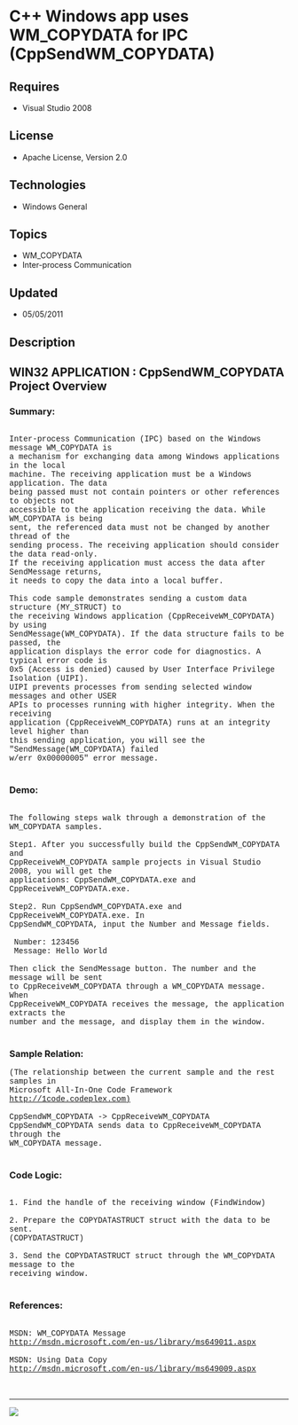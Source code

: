 # C++ Windows app uses WM_COPYDATA for IPC (CppSendWM_COPYDATA)
## Requires
- Visual Studio 2008
## License
- Apache License, Version 2.0
## Technologies
- Windows General
## Topics
- WM_COPYDATA
- Inter-process Communication
## Updated
- 05/05/2011
## Description

<p style="font-family:Courier New"></p>
<h2>WIN32 APPLICATION : CppSendWM_COPYDATA Project Overview</h2>
<p style="font-family:Courier New"></p>
<h3>Summary:</h3>
<p style="font-family:Courier New"><br>
Inter-process Communication (IPC) based on the Windows message WM_COPYDATA is <br>
a mechanism for exchanging data among Windows applications in the local <br>
machine. The receiving application must be a Windows application. The data <br>
being passed must not contain pointers or other references to objects not <br>
accessible to the application receiving the data. While WM_COPYDATA is being <br>
sent, the referenced data must not be changed by another thread of the <br>
sending process. The receiving application should consider the data read-only. <br>
If the receiving application must access the data after SendMessage returns, <br>
it needs to copy the data into a local buffer.<br>
<br>
This code sample demonstrates sending a custom data structure (MY_STRUCT) to <br>
the receiving Windows application (CppReceiveWM_COPYDATA) by using <br>
SendMessage(WM_COPYDATA). If the data structure fails to be passed, the <br>
application displays the error code for diagnostics. A typical error code is <br>
0x5 (Access is denied) caused by User Interface Privilege Isolation (UIPI). <br>
UIPI prevents processes from sending selected window messages and other USER <br>
APIs to processes running with higher integrity. When the receiving <br>
application (CppReceiveWM_COPYDATA) runs at an integrity level higher than <br>
this sending application, you will see the &quot;SendMessage(WM_COPYDATA) failed <br>
w/err 0x00000005&quot; error message.<br>
<br>
</p>
<h3>Demo:</h3>
<p style="font-family:Courier New"><br>
The following steps walk through a demonstration of the WM_COPYDATA samples.<br>
<br>
Step1. After you successfully build the CppSendWM_COPYDATA and <br>
CppReceiveWM_COPYDATA sample projects in Visual Studio 2008, you will get the <br>
applications: CppSendWM_COPYDATA.exe and CppReceiveWM_COPYDATA.exe. <br>
<br>
Step2. Run CppSendWM_COPYDATA.exe and CppReceiveWM_COPYDATA.exe. In <br>
CppSendWM_COPYDATA, input the Number and Message fields.<br>
<br>
&nbsp;Number: 123456<br>
&nbsp;Message: Hello World<br>
<br>
Then click the SendMessage button. The number and the message will be sent <br>
to CppReceiveWM_COPYDATA through a WM_COPYDATA message. When <br>
CppReceiveWM_COPYDATA receives the message, the application extracts the <br>
number and the message, and display them in the window.<br>
<br>
</p>
<h3>Sample Relation:</h3>
<p style="font-family:Courier New">(The relationship between the current sample and the rest samples in
<br>
Microsoft All-In-One Code Framework <a target="_blank" href="http://1code.codeplex.com)">
http://1code.codeplex.com)</a><br>
<br>
CppSendWM_COPYDATA -&gt; CppReceiveWM_COPYDATA<br>
CppSendWM_COPYDATA sends data to CppReceiveWM_COPYDATA through the <br>
WM_COPYDATA message.<br>
<br>
</p>
<h3>Code Logic:</h3>
<p style="font-family:Courier New"><br>
1. Find the handle of the receiving window (FindWindow)<br>
<br>
2. Prepare the COPYDATASTRUCT struct with the data to be sent. <br>
(COPYDATASTRUCT)<br>
<br>
3. Send the COPYDATASTRUCT struct through the WM_COPYDATA message to the <br>
receiving window.<br>
<br>
</p>
<h3>References:</h3>
<p style="font-family:Courier New"><br>
MSDN: WM_COPYDATA Message<br>
<a target="_blank" href="http://msdn.microsoft.com/en-us/library/ms649011.aspx">http://msdn.microsoft.com/en-us/library/ms649011.aspx</a><br>
<br>
MSDN: Using Data Copy<br>
<a target="_blank" href="http://msdn.microsoft.com/en-us/library/ms649009.aspx">http://msdn.microsoft.com/en-us/library/ms649009.aspx</a><br>
<br>
<br>
</p>
<hr>
<div><a href="http://go.microsoft.com/?linkid=9759640" style="margin-top:3px"><img src="-onecodelogo">
</a></div>

